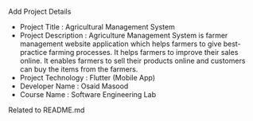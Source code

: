  Add Project Details
 
 * Project Title :  Agricultural Management System
 * Project Description :
       Agriculture Management System is farmer management website application which 
       helps farmers to give best-practice farming processes. It helps farmers to improve 
       their sales online. It enables farmers to sell their products online 
       and customers can buy the items from the farmers.
 * Project Technology : Flutter (Mobile App)
 * Developer Name : Osaid Masood
 * Course Name : Software Engineering Lab

Related to README.md
